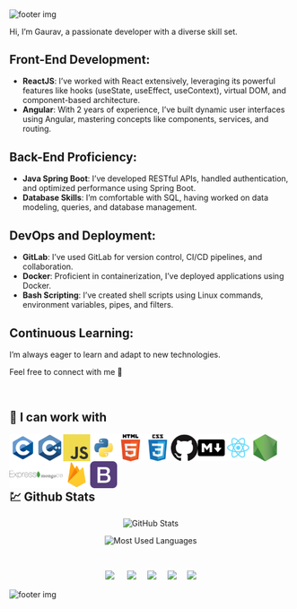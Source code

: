 <img align="center" src="https://gauravk268.github.io/images/header.png" alt="footer img" >

Hi, I’m Gaurav, a passionate developer with a diverse skill set.

## Front-End Development:
- **ReactJS**: I’ve worked with React extensively, leveraging its powerful features like hooks (useState, useEffect, useContext), virtual DOM, and component-based architecture.
- **Angular**: With 2 years of experience, I’ve built dynamic user interfaces using Angular, mastering concepts like components, services, and routing.

## Back-End Proficiency:
- **Java Spring Boot**: I’ve developed RESTful APIs, handled authentication, and optimized performance using Spring Boot.
- **Database Skills**: I’m comfortable with SQL, having worked on data modeling, queries, and database management.

## DevOps and Deployment:
- **GitLab**: I’ve used GitLab for version control, CI/CD pipelines, and collaboration.
- **Docker**: Proficient in containerization, I’ve deployed applications using Docker.
- **Bash Scripting**: I’ve created shell scripts using Linux commands, environment variables, pipes, and filters.

## Continuous Learning:
I’m always eager to learn and adapt to new technologies.

Feel free to connect with me 🚀

<br/>

## 🔧 I can work with

[<img align="left" alt="C" width="48px" src="https://raw.githubusercontent.com/github/explore/80688e429a7d4ef2fca1e82350fe8e3517d3494d/topics/c/c.png" />][github]
[<img align="left" alt="c++" width="48px" src="https://raw.githubusercontent.com/github/explore/80688e429a7d4ef2fca1e82350fe8e3517d3494d/topics/cpp/cpp.png" />][github]
[<img align="left" alt="Python" width="48px" src="https://raw.githubusercontent.com/github/explore/80688e429a7d4ef2fca1e82350fe8e3517d3494d/topics/javascript/javascript.png" />][github]
[<img align="left" alt="Python" width="48px" src="https://raw.githubusercontent.com/github/explore/80688e429a7d4ef2fca1e82350fe8e3517d3494d/topics/python/python.png" />][github]
[<img align="left" alt="HTML" width="48px" src="https://raw.githubusercontent.com/github/explore/80688e429a7d4ef2fca1e82350fe8e3517d3494d/topics/html/html.png" />][github]
[<img align="left" alt="CSS" width="48px" src="https://raw.githubusercontent.com/github/explore/80688e429a7d4ef2fca1e82350fe8e3517d3494d/topics/css/css.png" />][github]
[<img align="left" alt="GitHub" width="48px" src="https://raw.githubusercontent.com/github/explore/78df643247d429f6cc873026c0622819ad797942/topics/github/github.png" />][github]
[<img align="left" alt="Markdown" width="48px" src="https://raw.githubusercontent.com/github/explore/80688e429a7d4ef2fca1e82350fe8e3517d3494d/topics/markdown/markdown.png" />][github]
[<img align="left" alt="React" width="48px" src="https://raw.githubusercontent.com/github/explore/80688e429a7d4ef2fca1e82350fe8e3517d3494d/topics/react/react.png" />][github]
[<img align="left" alt="Node JS" width="48px" src="https://raw.githubusercontent.com/github/explore/80688e429a7d4ef2fca1e82350fe8e3517d3494d/topics/nodejs/nodejs.png" />][github]
[<img align="left" alt="Express" width="48px" src="https://raw.githubusercontent.com/github/explore/80688e429a7d4ef2fca1e82350fe8e3517d3494d/topics/express/express.png" />][github]
[<img align="left" alt="mongoDB" width="48px" src="https://raw.githubusercontent.com/github/explore/80688e429a7d4ef2fca1e82350fe8e3517d3494d/topics/mongodb/mongodb.png" />][github]
[<img align="left" alt="Firebase" width="48px" src="https://raw.githubusercontent.com/github/explore/80688e429a7d4ef2fca1e82350fe8e3517d3494d/topics/firebase/firebase.png" />][github]
[<img align="left" alt="Bootstrap" width="48px" src="https://raw.githubusercontent.com/github/explore/80688e429a7d4ef2fca1e82350fe8e3517d3494d/topics/bootstrap/bootstrap.png" />][github]
<br/><br/><br/><br/>

## :chart: Github Stats

<p align="center">
	<img 
	src="https://github-readme-stats.vercel.app/api?username=gauravk268&show_icons=true&line_height=27&count_private=true"
	alt="GitHub Stats"
	/>
</p>

<p align="center">
  <img 
	src="https://github-readme-stats.vercel.app/api/top-langs/?username=gauravk268&hide=jupyter%20notebook&layout=compact"
	alt="Most Used Languages"
	/>
</p>

&nbsp;&nbsp;

<p align="center" >
<a href="https://gauravk.co" ><img src="https://img.icons8.com/color/48/000000/internet--v1.png"/></a>  &nbsp;&nbsp;&nbsp;&nbsp;
<a href="https://github.com/gauravk268" ><img width="48px" src="https://gauravk268.github.io/ReactJS-Portfolio_App/public/assets/icons/github.svg"/></a>&nbsp;&nbsp;&nbsp;&nbsp;
<a href="https://www.linkedin.com/in/gauravk268/" ><img  width="48px" src="https://gauravk268.github.io/ReactJS-Portfolio_App/public/assets/icons/linkedin.svg"/></a>&nbsp;&nbsp;&nbsp;&nbsp;
<a href="https://twitter.com/gaurav_k268" ><img  width="48px" src="https://gauravk268.github.io/ReactJS-Portfolio_App/public/assets/icons/twitter.svg"/></a>&nbsp;&nbsp;&nbsp;&nbsp;
<a href="https://www.youtube.com/channel/UCIYgr_6qLgtq-qc02-pUYmw" ><img  width="48px" src="https://gauravk268.github.io/ReactJS-Portfolio_App/public/assets/icons/youtube.svg"/></a>
</p>

<img align="center" src="https://gauravk268.github.io/images/footer.png" alt="footer img" >

[portfolio]: https://gauravk.co
[portfolio]: https://gauravk.netlify.app/
[linkedin]: https://www.linkedin.com/in/gauravk268/0
[twitter]: https://twitter.com/gaurav_k268
[github]: https://github.com/gauravk268


